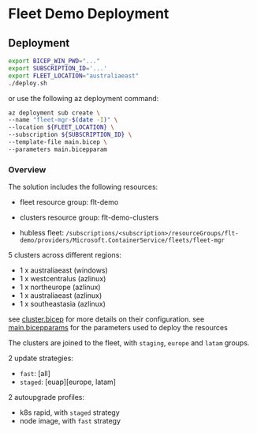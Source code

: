 # Fleet Demo Deployment

## Deployment

```bash
export BICEP_WIN_PWD="..."
export SUBSCRIPTION_ID='...'
export FLEET_LOCATION="australiaeast"
./deploy.sh
```

or use the following az deployment command:

```bash
az deployment sub create \
--name "fleet-mgr-$(date -I)" \
--location ${FLEET_LOCATION} \
--subscription ${SUBSCRIPTION_ID} \
--template-file main.bicep \
--parameters main.bicepparam
```

### Overview

The solution includes the following resources:  
- fleet resource group: flt-demo
- clusters resource group: flt-demo-clusters

- hubless fleet: `/subscriptions/<subscription>/resourceGroups/flt-demo/providers/Microsoft.ContainerService/fleets/fleet-mgr`

5 clusters across different regions:  
- 1 x australiaeast (windows)
- 1 x westcentralus (azlinux)
- 1 x northeurope (azlinux)
- 1 x australiaeast (azlinux)
- 1 x southeastasia (azlinux)

see [cluster.bicep](./cluster.bicep) for more details on their configuration.
see [main.bicepparams](./main.bicepparam) for the parameters used to deploy the resources

The clusters are joined to the fleet, with `staging`, `europe` and `latam` groups.

2 update strategies:  
- `fast`: [all]
- `staged`: [euap][europe, latam]

2 autoupgrade profiles:  
- k8s rapid, with `staged` strategy
- node image, with `fast` strategy
